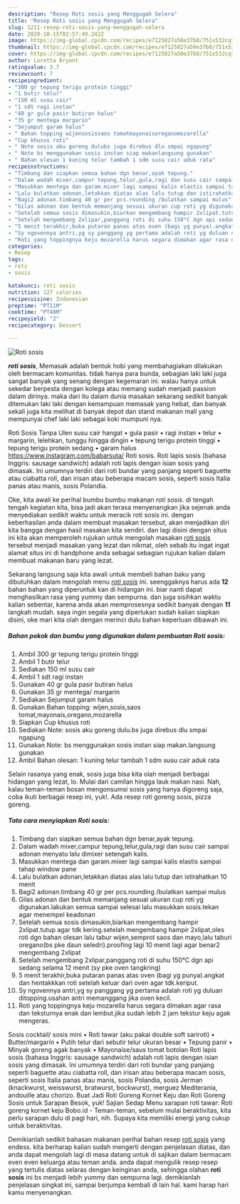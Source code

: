 ```yaml
---
description: "Resep Roti sosis yang Menggugah Selera"
title: "Resep Roti sosis yang Menggugah Selera"
slug: 1211-resep-roti-sosis-yang-menggugah-selera
date: 2020-10-15T02:57:49.242Z
image: https://img-global.cpcdn.com/recipes/e7125827a50e37b8/751x532cq70/roti-sosis-foto-resep-utama.jpg
thumbnail: https://img-global.cpcdn.com/recipes/e7125827a50e37b8/751x532cq70/roti-sosis-foto-resep-utama.jpg
cover: https://img-global.cpcdn.com/recipes/e7125827a50e37b8/751x532cq70/roti-sosis-foto-resep-utama.jpg
author: Loretta Bryant
ratingvalue: 3.7
reviewcount: 7
recipeingredient:
- "300 gr tepung terigu protein tinggi"
- "1 butir telur"
- "150 ml susu cair"
- "1 sdt ragi instan"
- "40 gr gula pasir butiran halus"
- "35 gr mentega margarin"
- "Sejumput garam halus"
- " Bahan topping wijensosissaos tomatmayonaisoreganomozarella"
- "Cup khusus roti"
- " Note sosis aku goreng dulubs juga direbus dlu smpai ngapung"
- " Note bs menggunakan sosis instan siap makanlangsung gunakan"
- " Bahan olesan 1 kuning telur tambah 1 sdm susu cair aduk rata"
recipeinstructions:
- "Timbang dan siapkan semua bahan dgn benar,ayak tepung."
- "Dalam wadah mixer,campur tepung,telur,gula,ragi dan susu cair sampai adonan menyatu lalu dimixer setengah kalis."
- "Masukkan mentega dan garam.mixer lagi sampai kalis elastis sampai tahap window pane"
- "Lalu bulatkan adonan,letakkan diatas alas lalu tutup dan istirahatkan 10 menit"
- "Bagi2 adonan.timbang 40 gr per pcs.rounding /bulatkan sampai mulus"
- "Gilas adonan dan bentuk memanjang sesuai ukuran cup roti yg digunakan.lakukan semua sampai selesai lalu masukkan sosis.tekan agar menempel keadonan"
- "Setelah semua sosis dimasukin,biarkan mengembang hampir 2xlipat.tutup agar tdk kering.setelah mengembang hampir 2xlipat,oles roti dgn bahan olesan lalu tabur wijen,semprot saos dan mayo,lalu taburi oregano(bs pke daun seledri).proofing lagi 10 menit lagi agar benar2 mengembang 2xlipat"
- "Setelah mengembang 2xlipar,panggang roti di suhu 150°C dgn api sedang selama 12 menit (sy pke oven tangkring)"
- "5 menit terakhir,buka putaran panas atas oven (bagi yg punya).angkat dan hentakkkan roti setelah keluar dari oven agar tdk.keriput."
- "Sy ngovennya antri,yg sy panggang yg pertama adalah roti yg duluan ditopping.usahan antri memanggang jika oven kecil."
- "Roti yang toppingnya keju mozarella harus segara dimakan agar rasa dan teksturnya enak dan lembut.jika sudah lebih 2 jam tekstur keju agak mengeras."
categories:
- Resep
tags:
- roti
- sosis

katakunci: roti sosis 
nutrition: 127 calories
recipecuisine: Indonesian
preptime: "PT11M"
cooktime: "PT48M"
recipeyield: "2"
recipecategory: Dessert

---
```



![Roti sosis](https://img-global.cpcdn.com/recipes/e7125827a50e37b8/751x532cq70/roti-sosis-foto-resep-utama.jpg)

<b><i>roti sosis</i></b>, Memasak adalah bentuk hobi yang membahagiakan dilakukan oleh bermacam komunitas. tidak hanya para bunda, sebagian laki laki juga sangat banyak yang senang dengan kegemaran ini. walau hanya untuk sekedar berpesta dengan kolega atau memang sudah menjadi passion dalam dirinya. maka dari itu dalam dunia masakan sekarang sedikit banyak ditemukan laki laki dengan kemampuan memasak yang hebat, dan banyak sekali juga kita melihat di banyak depot dan stand makanan mall yang mempunyai chef laki laki sebagai koki mumpuni nya.

Roti Sosis Tanpa Ulen susu cair hangat • gula pasir • ragi instan • telur • margarin, lelehkan, tunggu hingga dingin • tepung terigu protein tinggi • tepung terigu protein sedang • garam halus https://www.instagram.com/babarsuta/ Roti sosis. Roti lapis sosis (bahasa Inggris: sausage sandwich) adalah roti lapis dengan isian sosis yang dimasak. Ini umumnya terdiri dari roti bundar yang panjang seperti baguette atau ciabatta roll, dan irisan atau beberapa macam sosis, seperti sosis Italia panas atau manis, sosis Polandia.

Oke, kita awali ke perihal bumbu bumbu makanan <i>roti sosis</i>. di tengah tengah kegiatan kita, bisa jadi akan terasa menyenangkan jika sejenak anda menyediakan sedikit waktu untuk meracik roti sosis ini. dengan keberhasilan anda dalam membuat masakan tersebut, akan menjadikan diri kita bangga dengan hasil masakan kita sendiri. dan lagi disini dengan situs ini kita akan memperoleh rujukan untuk mengolah masakan <u>roti sosis</u> tersebut menjadi masakan yang lezat dan nikmat, oleh sebab itu ingat ingat alamat situs ini di handphone anda sebagai sebagian rujukan kalian dalam membuat makanan baru yang lezat.


Sekarang langsung saja kita awali untuk membeli bahan baku yang dibutuhkan dalam mengolah menu <u><i>roti sosis</i></u> ini. seenggaknya harus ada <b>12</b> bahan bahan yang diperuntuk kan di hidangan ini. biar nanti dapat menghasilkan rasa yang yummy dan sempurna. dan juga sisihkan waktu kalian sebentar, karena anda akan memprosesnya sedikit banyak dengan <b>11</b> langkah mudah. saya ingin segala yang diperlukan sudah kalian siapkan disini, oke mari kita olah dengan merinci dulu bahan keperluan dibawah ini.

<!--inarticleads1-->

##### Bahan pokok dan bumbu yang digunakan dalam pembuatan Roti sosis:

1. Ambil 300 gr tepung terigu protein tinggi
1. Ambil 1 butir telur
1. Sediakan 150 ml susu cair
1. Ambil 1 sdt ragi instan
1. Gunakan 40 gr gula pasir butiran halus
1. Gunakan 35 gr mentega/ margarin
1. Sediakan Sejumput garam halus
1. Gunakan  Bahan topping: wijen,sosis,saos tomat,mayonais,oregano,mozarella
1. Siapkan Cup khusus roti
1. Sediakan  Note: sosis aku goreng dulu.bs juga direbus dlu smpai ngapung
1. Gunakan  Note: bs menggunakan sosis instan siap makan.langsung gunakan
1. Ambil  Bahan olesan: 1 kuning telur tambah 1 sdm susu cair aduk rata


Selain rasanya yang enak, sosis juga bisa kita olah menjadi berbagai hidangan yang lezat, lo. Mulai dari camilan hingga lauk makan nasi. Nah, kalau teman-teman bosan mengonsumsi sosis yang hanya digoreng saja, coba ikuti berbagai resep ini, yuk!. Ada resep roti goreng sosis, pizza goreng. 

<!--inarticleads2-->

##### Tata cara menyiapkan Roti sosis:

1. Timbang dan siapkan semua bahan dgn benar,ayak tepung.
1. Dalam wadah mixer,campur tepung,telur,gula,ragi dan susu cair sampai adonan menyatu lalu dimixer setengah kalis.
1. Masukkan mentega dan garam.mixer lagi sampai kalis elastis sampai tahap window pane
1. Lalu bulatkan adonan,letakkan diatas alas lalu tutup dan istirahatkan 10 menit
1. Bagi2 adonan.timbang 40 gr per pcs.rounding /bulatkan sampai mulus
1. Gilas adonan dan bentuk memanjang sesuai ukuran cup roti yg digunakan.lakukan semua sampai selesai lalu masukkan sosis.tekan agar menempel keadonan
1. Setelah semua sosis dimasukin,biarkan mengembang hampir 2xlipat.tutup agar tdk kering.setelah mengembang hampir 2xlipat,oles roti dgn bahan olesan lalu tabur wijen,semprot saos dan mayo,lalu taburi oregano(bs pke daun seledri).proofing lagi 10 menit lagi agar benar2 mengembang 2xlipat
1. Setelah mengembang 2xlipar,panggang roti di suhu 150°C dgn api sedang selama 12 menit (sy pke oven tangkring)
1. 5 menit terakhir,buka putaran panas atas oven (bagi yg punya).angkat dan hentakkkan roti setelah keluar dari oven agar tdk.keriput.
1. Sy ngovennya antri,yg sy panggang yg pertama adalah roti yg duluan ditopping.usahan antri memanggang jika oven kecil.
1. Roti yang toppingnya keju mozarella harus segara dimakan agar rasa dan teksturnya enak dan lembut.jika sudah lebih 2 jam tekstur keju agak mengeras.


Sosis cocktail/ sosis mini • Roti tawar (aku pakai double soft sariroti) • Butter/margarin • Putih telur dari sebutir telur ukuran besar • Tepung panir • Minyak goreng agak banyak • Mayonaise/saus tomat botolan Roti lapis sosis (bahasa Inggris: sausage sandwich) adalah roti lapis dengan isian sosis yang dimasak. Ini umumnya terdiri dari roti bundar yang panjang seperti baguette atau ciabatta roll, dan irisan atau beberapa macam sosis, seperti sosis Italia panas atau manis, sosis Polandia, sosis Jerman (knackwurst, weisswurst, bratwurst, bockwurst), merguez Mediterania, andouille atau chorizo. Buat Jadi Roti Goreng Kornet Keju dan Roti Goreng Sosis untuk Sarapan Besok, yuk! Sajian Sedap Menu sarapan roti tawar: Roti goreng kornet keju Bobo.id - Teman-teman, sebelum mulai beraktivitas, kita perlu sarapan dulu di pagi hari, nih. Supaya kita memiliki energi yang cukup untuk beraktivitas. 

Demikianlah sedikit bahasan makanan perihal bahan resep <u>roti sosis</u> yang endess. kita berharap kalian sudah mengerti dengan penjelasan diatas, dan anda dapat mengolah lagi di masa datang untuk di sajikan dalam bermacam even even keluarga atau teman anda. anda dapat mengulik resep resep yang tertulis diatas selaras dengan keinginan anda, sehingga olahan <b>roti sosis</b> ini bs menjadi lebih yummy dan sempurna lagi. demikianlah penjelasan singkat ini, sampai berjumpa kembali di lain hal. kami harap hari kamu menyenangkan.
